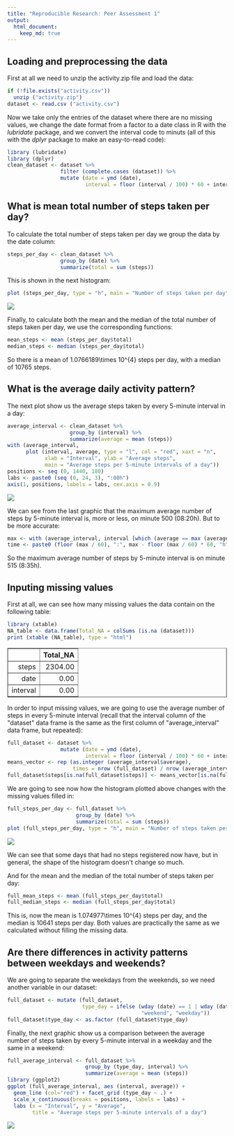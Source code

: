 ```yaml
---
title: "Reproducible Research: Peer Assessment 1"
output: 
  html_document:
    keep_md: true
---
```




## Loading and preprocessing the data

First at all we need to unzip the activity.zip file and load the data:


```r
if (!file.exists("activity.csv"))
  unzip ("activity.zip")
dataset <- read.csv ("activity.csv")
```

Now we take only the entries of the dataset where there are no missing values, we change the date format from a factor to a date class in R with the *lubridate* package, and we convert the interval code to minuts (all of this with the *dplyr* package to make an easy-to-read code):


```r
library (lubridate)
library (dplyr)
clean_dataset <- dataset %>%
                 filter (complete.cases (dataset)) %>%
                 mutate (date = ymd (date),
                         interval = floor (interval / 100) * 60 + interval %% 100)
```

## What is mean total number of steps taken per day?

To calculate the total number of steps taken per day we group the data by the date column:


```r
steps_per_day <- clean_dataset %>%
                 group_by (date) %>%
                 summarize(total = sum (steps))
```

This is shown in the next histogram:


```r
plot (steps_per_day, type = "h", main = "Number of steps taken per day", lwd = 7)
```

<img src="PA1_template_files/figure-html/histogram-1.png" style="display: block; margin: auto;" />

Finally, to calculate both the mean and the median of the total number of steps taken per day, we use the corresponding functions:


```r
mean_steps <- mean (steps_per_day$total)
median_steps <- median (steps_per_day$total)
```

So there is a mean of 1.0766189\times 10^{4} steps per day, with a median of 10765 steps.

## What is the average daily activity pattern?

The next plot show us the average steps taken by every 5-minute interval in a day:


```r
average_interval <- clean_dataset %>%
                    group_by (interval) %>%
                    summarize(average = mean (steps))
with (average_interval,
      plot (interval, average, type = "l", col = "red", xaxt = "n",
            xlab = "Interval", ylab = "Average steps",
            main = "Average steps per 5-minute intervals of a day"))
positions <- seq (0, 1440, 180)
labs <- paste0 (seq (0, 24, 3), ":00h")
axis(1, positions, labels = labs, cex.axis = 0.9)
```

<img src="PA1_template_files/figure-html/average_steps_interval-1.png" style="display: block; margin: auto;" />

We can see from the last graphic that the maximum average number of steps by 5-minute interval is, more or less, on minute 500 (08:20h). But to be more accurate:


```r
max <- with (average_interval, interval [which (average == max (average))])
time <- paste0 (floor (max / 60), ":", max - floor (max / 60) * 60, "h")
```

So the maximum average number of steps by 5-minute interval is on minute 515 (8:35h).

## Inputing missing values

First at all, we can see how many missing values the data contain on the following table:


```r
library (xtable)
NA_table <- data.frame(Total_NA = colSums (is.na (dataset)))
print (xtable (NA_table), type = "html")
```

<!-- html table generated in R 3.4.3 by xtable 1.8-2 package -->
<!-- Thu Feb 15 00:57:33 2018 -->
<table border=1>
<tr> <th>  </th> <th> Total_NA </th>  </tr>
  <tr> <td align="right"> steps </td> <td align="right"> 2304.00 </td> </tr>
  <tr> <td align="right"> date </td> <td align="right"> 0.00 </td> </tr>
  <tr> <td align="right"> interval </td> <td align="right"> 0.00 </td> </tr>
   </table>

In order to input missing values, we are going to use the average number of steps in every 5-minute interval (recall that the interval column of the "dataset" data frame is the same as the first column of "average_interval" data frame, but repeated):


```r
full_dataset <- dataset %>%
                 mutate (date = ymd (date),
                         interval = floor (interval / 100) * 60 + interval %% 100)
means_vector <- rep (as.integer (average_interval$average),
                     times = nrow (full_dataset) / nrow (average_interval))
full_dataset$steps[is.na(full_dataset$steps)] <- means_vector[is.na(full_dataset$steps)]
```

We are going to see now how the histogram plotted above changes with the missing values filled in:


```r
full_steps_per_day <- full_dataset %>%
                      group_by (date) %>%
                      summarize(total = sum (steps))
plot (full_steps_per_day, type = "h", main = "Number of steps taken per day", lwd = 7)
```

<img src="PA1_template_files/figure-html/histogram_without_NA-1.png" style="display: block; margin: auto;" />

We can see that some days that had no steps registered now have, but in general, the shape of the histogram doesn't change so much.

And for the mean and the median of the total number of steps taken per day:


```r
full_mean_steps <- mean (full_steps_per_day$total)
full_median_steps <- median (full_steps_per_day$total)
```

This is, now the mean is 1.074977\times 10^{4} steps per day, and the median is 10641 steps per day. Both values are practically the same as we calculated without filling the missing data.

## Are there differences in activity patterns between weekdays and weekends?

We are going to separate the weekdays from the weekends, so we need another variable in our dataset:


```r
full_dataset <- mutate (full_dataset,
                        type_day = ifelse (wday (date) == 1 | wday (date) == 7,
                                           "weekend", "weekday"))
full_dataset$type_day <- as.factor (full_dataset$type_day)
```

Finally, the next graphic show us a comparison between the average number of steps taken by every 5-minute interval in a weekday and the same in a weekend:


```r
full_average_interval <- full_dataset %>%
                         group_by (type_day, interval) %>%
                         summarize(average = mean (steps))
library (ggplot2)
ggplot (full_average_interval, aes (interval, average)) +
  geom_line (col="red") + facet_grid (type_day ~ .) +
  scale_x_continuous(breaks = positions, labels = labs) +
  labs (x = "Interval", y = "Average",
        title = "Average steps per 5-minute intervals of a day")
```

<img src="PA1_template_files/figure-html/comparison-1.png" style="display: block; margin: auto;" />
